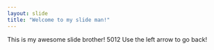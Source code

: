 ```yaml
---
layout: slide
title: "Welcome to my slide man!"
---
```

This is my awesome  slide brother! 5012
Use the left arrow to go back!
